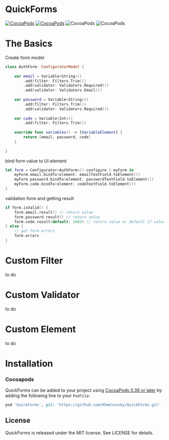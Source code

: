 # QuickForms
[![CocoaPods](https://img.shields.io/badge/pod-0.1.4-blue.svg)](https://github.com/Khmelevsky/QuickForms)
[![CocoaPods](https://img.shields.io/badge/license-MIT-lightgray.svg)](https://github.com/Khmelevsky/QuickForms/blob/master/LICENSE)
![CocoaPods](https://img.shields.io/badge/platform-ios-lightgray.svg)
![CocoaPods](https://img.shields.io/badge/status-alpha-orange.svg)

# The Basics
Create form model
```swift
class AuthForm: ConfiguratorModel {
    
    var email = Variable<String>()
        .add(filter: Filters.Trim())
        .add(validator: Validators.Required())
        .add(validator: Validators.Email())
    
    var password = Variable<String>()
        .add(filter: Filters.Trim())
        .add(validator: Validators.Required())
    
    var code = Variable<Int>()
        .add(filter: Filters.Trim())
    
    override func variables() -> [VariableElement] {
        return [email, password, code]
    }
    
}
```

bind form value to UI element
```swift
let form = Configurator<AuthForm>().configure { myForm in
    myForm.email.bindTo(element: emailTextField.toElement())
    myForm.password.bindTo(element: passwordTextField.toElement())
    myForm.code.bindTo(element: codeTextField.toElement())
}
```

validation form and getting result
```swift
if form.isValid() {
    form.email.result() // return value
    form.password.result() // return value
    form.code.result(default: 3483) // return value or default if value == nil
} else {
    // get form errors
    form.errors
}
```

# Custom Filter
to do

# Custom Validator
to do

# Custom Element
to do

# Installation
### Cocoapods
QuickForms can be added to your project using [CocoaPods 0.36 or later](http://blog.cocoapods.org/Pod-Authors-Guide-to-CocoaPods-Frameworks/) by adding the following line to your `Podfile`:

```ruby
pod 'QuickForms', git: 'https://github.com/Khmelevsky/QuickForms.git'
```

## License

QuickForms is released under the MIT license. See LICENSE for details.

